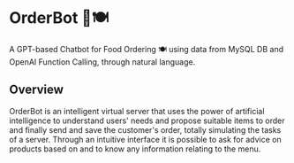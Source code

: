# OrderBot 🍕🍽️
A GPT-based Chatbot for Food Ordering 🍽️ using data from MySQL DB and OpenAI Function Calling, through natural language.


## Overview
OrderBot is an intelligent virtual server that uses the power of artificial intelligence to understand users' needs and propose suitable items to order and finally send and save the customer's order, totally simulating the tasks of a server. Through an intuitive interface it is possible to ask for advice on products based on and to know any information relating to the menu.

